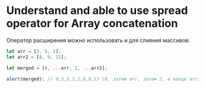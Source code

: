 # Understand and able to use spread operator for Array concatenation

Оператор расширения можно использовать и для слияния массивов:

```JavaScript
let arr = [3, 5, 1];
let arr2 = [8, 9, 15];

let merged = [0, ...arr, 2, ...arr2];

alert(merged); // 0,3,5,1,2,8,9,15 (0, затем arr, затем 2, в конце arr2)
```
